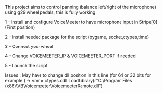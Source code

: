 This project aims to control panning (balance left/right of the microphone) using g29 wheel pedals, this is fully working


1 - Install and configure VoiceMeeter to have microphone input in Stripe[0] (First position)

2 - Install needed package for the script (pygame, socket,ctypes,time)

3 - Connect your wheel 

4 - Change VOICEMEETER_IP & VOICEMEETER_PORT if needed

5 - Launch the script 


Issues :
May have to change dll position in this line (for 64 or 32 bits for example ) -> vmr = ctypes.cdll.LoadLibrary(r"C:\Program Files (x86)\VB\Voicemeeter\VoicemeeterRemote.dll")
